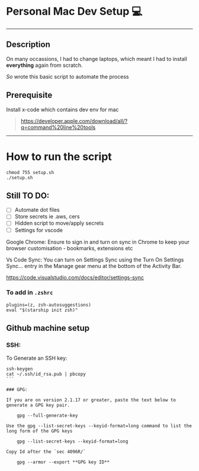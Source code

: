 # Personal Mac Dev Setup 💻

---

## Description

On many occassions, I had to change laptops, which meant
I had to install **everything** again from scratch.

_So_ wrote this basic script to automate the process

## Prerequisite

Install x-code which contains dev env for mac

> https://developer.apple.com/download/all/?q=command%20line%20tools

---

# How to run the script

```
chmod 755 setup.sh
./setup.sh
```

## Still TO DO:

- [ ] Automate dot files
- [ ] Store secrets ie .aws, cers
- [ ] Hidden script to move/apply secrets
- [ ] Settings for vscode

Google Chrome:
Ensure to sign in and turn on sync in Chrome
to keep your browser customisation - bookmarks, extensions etc

Vs Code Sync:
You can turn on Settings Sync using the Turn On Settings Sync... entry in the Manage gear menu at the bottom of the Activity Bar.

https://code.visualstudio.com/docs/editor/settings-sync

### To add in `.zshrc`

```
plugins=(z, zsh-autosuggestions)
eval "$(starship init zsh)"
```

## Github machine setup

### SSH:

To Generate an SSH key:

````  
ssh-keygen
cat ~/.ssh/id_rsa.pub | pbcopy
```  

### GPG:

If you are on version 2.1.17 or greater, paste the text below to generate a GPG key pair.

    gpg --full-generate-key

Use the gpg --list-secret-keys --keyid-format=long command to list the long form of the GPG keys

    gpg --list-secret-keys --keyid-format=long

Copy Id after the `sec 4096R/`

    gpg --armor --export **GPG key ID**
````
